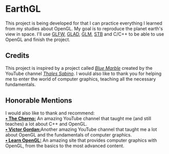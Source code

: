 <h1>EarthGL</h1>
<p>
    This project is being developed for that I can practice everything I learned from my studies about OpenGL. My goal is to reproduce the planet earth's view in space. I'll use <a href="https://www.glfw.org/download.html">GLFW</a>, <a href="https://glad.dav1d.de/">GLAD</a>, <a href="https://glm.g-truc.net/0.9.9/">GLM</a>, <a href="https://github.com/nothings/stb">STB</a> and C/C++ to be able to use OpenGL and finish the project.
</p>
    <h2>Credits</h2>
<p>
    This project is inspired by a project called <a href="https://www.youtube.com/watch?v=eDFXFgd_flA&ab_channel=ThalesSabino"><i>Blue Marble</i></a> created by the YouTube channel <a href="https://www.youtube.com/channel/UCFZCPq--PwSkfVkkRsRUUqQ"><i>Thales Sabino</a></i>. I would also like to thank you for helping me to enter the world of computer graphics, teaching all the necessary fundamentals.
</p>
    <h2>Honorable Mentions</h2>
<p>
    I would also like to thank and recommend:<br>
    <a href="https://www.youtube.com/c/TheChernoProject"><b>• The Cherno:</a></b> An amazing YouTube channel that taught me (and still teaches) a lot about C++ and OpenGL.<br>
    <a href="https://www.youtube.com/c/VictorGordan"><b>• Victor Gordan:</a></b>Another amazing YouTube channel that taught me a lot about OpenGL and the fundamentals of computer graphics.<br>
    <a href="https://learnopengl.com/"><b>• Learn OpenGL:</b></a> An amazing site that provides computer graphics with OpenGL, from the basics to the most advanced content.
<br>
</p>